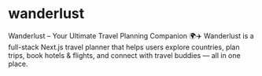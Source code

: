 # wanderlust
Wanderlust – Your Ultimate Travel Planning Companion 🌍✈️ Wanderlust is a full-stack Next.js travel planner that helps users explore countries, plan trips, book hotels &amp; flights, and connect with travel buddies — all in one place.
